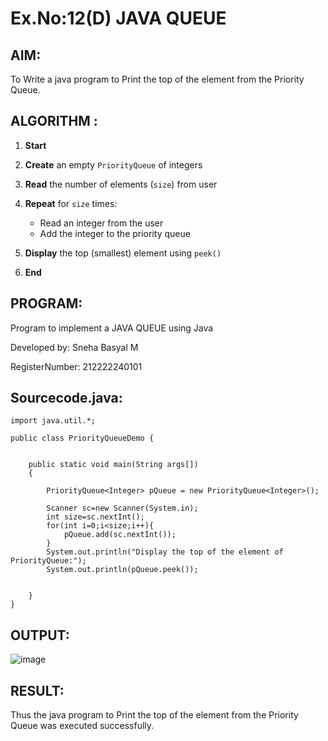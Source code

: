 # Ex.No:12(D) JAVA QUEUE
## AIM:
To Write a java program to Print the top of the element from the Priority Queue.


## ALGORITHM :

1. **Start**
2. **Create** an empty `PriorityQueue` of integers
3. **Read** the number of elements (`size`) from user
4. **Repeat** for `size` times:

   * Read an integer from the user
   * Add the integer to the priority queue
5. **Display** the top (smallest) element using `peek()`
6. **End**

## PROGRAM:

Program to implement a JAVA QUEUE using Java

Developed by: Sneha Basyal M

RegisterNumber: 212222240101


## Sourcecode.java:
```
import java.util.*;

public class PriorityQueueDemo {
	

	public static void main(String args[])
	{
	
		PriorityQueue<Integer> pQueue = new PriorityQueue<Integer>();
        
	    Scanner sc=new Scanner(System.in);
	    int size=sc.nextInt();
	    for(int i=0;i<size;i++){
	        pQueue.add(sc.nextInt());
	    }
	    System.out.println("Display the top of the element of PriorityQueue:");
		System.out.println(pQueue.peek());

		
	}
}
```

## OUTPUT:
![image](https://github.com/user-attachments/assets/527075dd-54b1-4754-b8e0-4573dd385939)



## RESULT:
Thus the java program to Print the top of the element from the Priority Queue was executed successfully.


